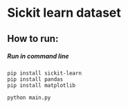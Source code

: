 # Sickit learn dataset
## How to run:
##### Run in command line
```
pip install sickit-learn
pip install pandas
pip install matplotlib

python main.py
```